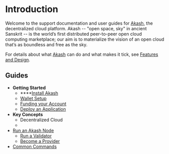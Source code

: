 # Introduction

Welcome to the support documentation and user guides for [Akash](https://github.com/ovrclk/akash), the decentralized cloud platform. Akash -- "open space, sky" in ancient Sanskrit -- is the world’s first distributed peer-to-peer open cloud computing marketplace; our aim is to materialize the vision of an open cloud that’s as boundless and free as the sky.

For details about what [Akash](https://github.com/ovrclk/akash) can do and what makes it tick, see [Features and Design](decentralized-cloud/design.md).

## Guides

* **Getting Started**
  * \*\*\*\*[Install Akash](guides/install.md)
  * [Wallet Setup](guides/wallet.md)
  * [Funding your Account](guides/funding.md)
  * [Deploy an Application](guides/deploy.md)
* **Key Concepts**
  * Decentralized Cloud
  * 
* [Run an Akash Node](providers/node/)
  * [Run a Validator](providers/validator.md)
  * [Become a Provider](providers/provider.md)
* [Common Commands](guides-1/general-commands.md)

